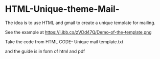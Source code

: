 # HTML-Unique-theme-Mail-

The idea is to use HTML and gmail to create a unique template for mailing. 

See the example at https://i.ibb.co/zVDd47Q/Demo-of-the-template.png


Take the code from HTML CODE- Unique mail template.txt

and the guide is in form of html and pdf
